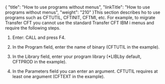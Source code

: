{
    "title": "How to use programs without menus",
    "linkTitle": "How to use programs without menus",
    "weight": "210"
}This section describes ho to use programs such as CFTUTIL, CFTINIT, CFTMI, etc. For example, to migrate Transfer CFT you cannot use the standard Transfer CFT IBM i menus and require the following steps.

1.  Enter: CALL and press F4.
2.  In the Program field, enter the name of binary (CFTUTIL in the example).
3.  In the Library field, enter your program library (\*LIBLby default, CFTPROD in the example).
4.  In the Parameters field you can enter an argument. CFTUTIL requires at least one argument (CFTEXT in the example).

 
